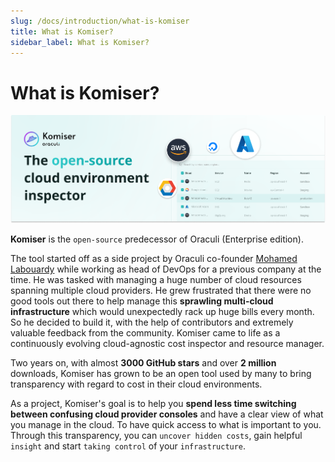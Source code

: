 ```yaml
---
slug: /docs/introduction/what-is-komiser
title: What is Komiser?
sidebar_label: What is Komiser?
---
```

# What is Komiser?

![komiser-banner](/static/img/komiser-banner.png)

**Komiser** is the `open-source` predecessor of Oraculi (Enterprise edition). 

The tool started off as a side project by Oraculi co-founder [Mohamed Labouardy](https://www.linkedin.com/in/mlabouardy/) while working as head of DevOps for a previous company at the time. He was tasked with managing a huge number of cloud resources spanning multiple cloud providers. He grew frustrated that there were no good tools out there to help manage this **sprawling multi-cloud infrastructure** which would unexpectedly rack up huge bills every month. So he decided to build it, with the help of contributors and extremely valuable feedback from the community. Komiser came to life as a continuously evolving cloud-agnostic cost inspector and resource manager. 

Two years on, with almost **3000 GitHub stars** and over **2 million** downloads, Komiser has grown to be an open tool used by many to bring transparency with regard to cost in their cloud environments. 

As a project, Komiser's goal is to help you **spend less time switching between confusing cloud provider consoles** and have a clear view of what you manage in the cloud. To have quick access to what is important to you. Through this transparency, you can `uncover hidden costs`, gain helpful `insight` and start `taking control` of your `infrastructure`.